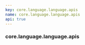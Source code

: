 ```yaml
---
key: core.language.language.apis
name: core.language.language.apis
api: true
---
```


### core.language.language.apis
